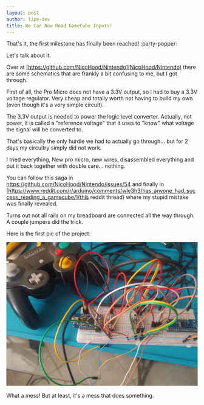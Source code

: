```yaml
---
layout: post
author: lipe-dev
title: We Can Now Read GameCube Inputs!
---
```


That's it, the first milestone has finally been reached! :party-popper:

Let's talk about it.

Over at [https://github.com/NicoHood/Nintendo](NicoHood/Nintendo) there are some schematics that are frankly a bit confusing to me, but I got through.

First of all, the Pro Micro does not have a 3.3V output, so I had to buy a 3.3V voltage regulator. Very cheap and totally worth not having to build my own (even though it's a very simple circuit).

The 3.3V output is needed to power the logic level converter. Actually, not power, it is called a "reference voltage" that it uses to "know" what voltage the signal will be converted to.

That's basically the only hurdle we had to actually go through... but for 2 days my circuitry simply did not work.

I tried everything, New pro micro, new wires, disassembled everything and put it back together with double care... nothing.

You can follow this saga in https://github.com/NicoHood/Nintendo/issues/54 and finally in [https://www.reddit.com/r/arduino/comments/wle3h3/has_anyone_had_success_reading_a_gamecube/](this reddit thread) where my stupid mistake was finally revealed.

Turns out not all rails on my breadboard are connected all the way through. A couple jumpers did the trick.

Here is the first pic of the project:

![first version that does something](https://github.com/lipe-dev/3ds-controller/blob/main/docs/_posts/img/43238632-215d-4ae4-84d7-1a7c849f738a.jpg?raw=true)

What a mess! But at least, it's a mess that does something.
